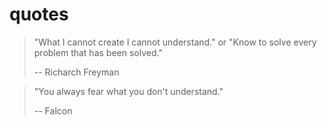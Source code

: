 # quotes

> "What I cannot create I cannot understand." or "Know to solve every problem that has been solved."  
> 
> -- Richarch Freyman

> "You always fear what you don't understand." 
> 
> -- Falcon
  
